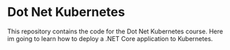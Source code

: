 # Dot Net Kubernetes

This repository contains the code for the Dot Net Kubernetes course. Here im going to learn how to deploy a .NET Core application to Kubernetes.